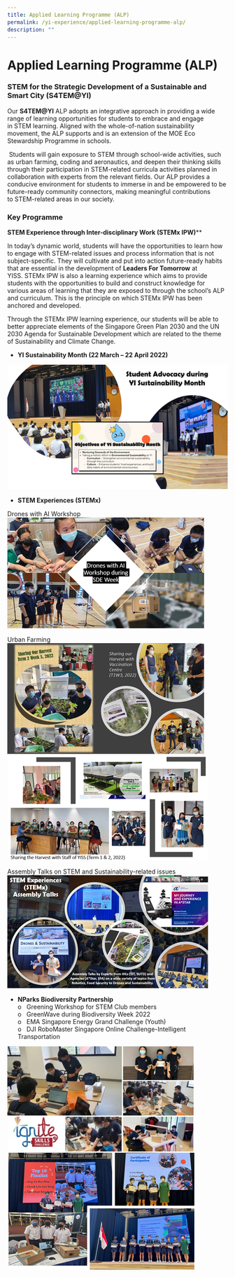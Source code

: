 ```yaml
---
title: Applied Learning Programme (ALP)
permalink: /yi-experience/applied-learning-programme-alp/
description: ""
---
```

# **Applied Learning Programme (ALP)**

### STEM for the Strategic Development of a Sustainable and Smart City (S4TEM@YI)

Our **S4TEM@YI** ALP adopts an integrative approach in providing a wide range of learning opportunities for students to embrace and engage in STEM learning. Aligned with the whole-of-nation sustainability movement, the ALP supports and is an extension of the MOE Eco Stewardship Programme in schools.

 Students will gain exposure to STEM through school-wide activities, such as urban farming, coding and aeronautics, and deepen their thinking skills through their participation in STEM-related curricula activities planned in collaboration with experts from the relevant fields. Our ALP provides a conducive environment for students to immerse in and be empowered to be future-ready community connectors, making meaningful contributions to STEM-related areas in our society.

### Key Programme

**STEM Experience through Inter-disciplinary Work (STEMx IPW)****

In today’s dynamic world, students will have the opportunities to learn how to engage with STEM-related issues and process information that is not subject-specific. They will cultivate and put into action future-ready habits that are essential in the development of **Leaders For Tomorrow** at YISS. STEMx IPW is also a learning experience which aims to provide students with the opportunities to build and construct knowledge for various areas of learning that they are exposed to through the school’s ALP and curriculum. This is the principle on which STEMx IPW has been anchored and developed.

Through the STEMx IPW learning experience, our students will be able to better appreciate elements of the Singapore Green Plan 2030 and the UN 2030 Agenda for Sustainable Development which are related to the theme of Sustainability and Climate Change.

* **YI Sustainability Month (22 March – 22 April 2022)**

![](/images/ALP1.png)

* **STEM Experiences (STEMx)**

Drones with AI Workshop
![](/images/ALP2.png)

Urban Farming
![](/images/ALP3.png)
![](/images/ALP4.png)

Assembly Talks on STEM and Sustainability-related issues
![](/images/ALP5.png)

* **NParks Biodiversity Partnership**   
o   Greening Workshop for STEM Club members    
o   GreenWave during Biodiversity Week 2022    
o   EMA Singapore Energy Grand Challenge (Youth)   
o   DJI RoboMaster Singapore Online Challenge-Intelligent Transportation

![](/images/ALP8.jpg)   
![](/images/APL9.png)